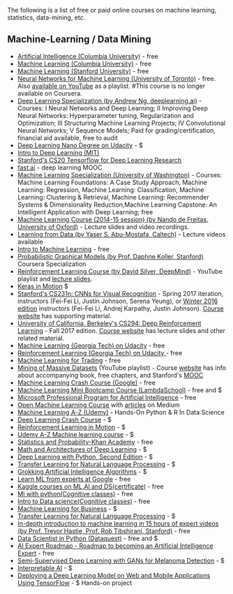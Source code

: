 The following is a list of free or paid online courses on machine learning, statistics, data-mining, etc.

## Machine-Learning / Data Mining

* [Artificial Intelligence (Columbia University)](https://www.edx.org/course/artificial-intelligence-ai-columbiax-csmm-101x-0) - free
* [Machine Learning (Columbia University)](https://www.edx.org/course/machine-learning-columbiax-csmm-102x-0) - free
* [Machine Learning (Stanford University)](https://www.coursera.org/learn/machine-learning) - free
* [Neural Networks for Machine Learning (University of Toronto)](https://www.coursera.org/learn/neural-networks) - free. Also [available on YouTube](https://www.youtube.com/watch?v=cbeTc-Urqak&list=PLYvFQm7QY5Fy28dST8-qqzJjXr83NKWAr) as a playlist. #This course is no longer available on Coursera.
* [Deep Learning Specialization (by Andrew Ng, deeplearning.ai)](https://www.coursera.org/specializations/deep-learning) - Courses: I Neural Networks and Deep Learning; II Improving Deep Neural Networks: Hyperparameter tuning, Regularization and Optimization; III Structuring Machine Learning Projects; IV Convolutional Neural Networks; V Sequence Models; Paid for grading/certification, financial aid available, free to audit
* [Deep Learning Nano Degree on Udacity](https://www.udacity.com/course/deep-learning-nanodegree--nd101) - $
* [Intro to Deep Learning (MIT)](http://introtodeeplearning.com/)
* [Stanford's CS20 Tensorflow for Deep Learning Research](http://web.stanford.edu/class/cs20si/)
* [fast.ai](https://www.fast.ai/) - deep learning MOOC 
* [Machine Learning Specialization (University of Washington)](https://www.coursera.org/specializations/machine-learning) - Courses: Machine Learning Foundations: A Case Study Approach, Machine Learning: Regression, Machine Learning: Classification, Machine Learning: Clustering & Retrieval, Machine Learning: Recommender Systems & Dimensionality Reduction,Machine Learning Capstone: An Intelligent Application with Deep Learning; free
* [Machine Learning Course (2014-15 session) (by Nando de Freitas, University of Oxford)](https://www.cs.ox.ac.uk/people/nando.defreitas/machinelearning/) - Lecture slides and video recordings.
* [Learning from Data (by Yaser S. Abu-Mostafa, Caltech)](http://www.work.caltech.edu/telecourse.html) - Lecture videos available
* [Intro to Machine Learning](https://www.udacity.com/course/intro-to-machine-learning--ud120) - free
* [Probabilistic Graphical Models (by Prof. Daphne Koller, Stanford)](https://www.coursera.org/specializations/probabilistic-graphical-models) Coursera Specialization
* [Reinforcement Learning Course (by David Silver, DeepMind)](https://www.youtube.com/watch?v=2pWv7GOvuf0&list=PLzuuYNsE1EZAXYR4FJ75jcJseBmo4KQ9-) - YouTube playlist and [lecture slides](http://www0.cs.ucl.ac.uk/staff/d.silver/web/Teaching.html).
* [Keras in Motion](https://www.manning.com/livevideo/keras-in-motion) $
* [Stanford's CS231n: CNNs for Visual Recognition](https://www.youtube.com/watch?v=vT1JzLTH4G4&index=1&list=PL3FW7Lu3i5JvHM8ljYj-zLfQRF3EO8sYv) - Spring 2017 iteration, instructors (Fei-Fei Li, Justin Johnson, Serena Yeung), or [Winter 2016 edition](https://www.youtube.com/watch?v=NfnWJUyUJYU&list=PLkt2uSq6rBVctENoVBg1TpCC7OQi31AlC) instructors (Fei-Fei Li, Andrej Karpathy, Justin Johnson). [Course website](http://cs231n.github.io/) has supporting material.
* [University of California, Berkeley's CS294: Deep Reinforcement Learning](https://www.youtube.com/watch?v=8jQIKgTzQd4&list=PLkFD6_40KJIwTmSbCv9OVJB3YaO4sFwkX) - Fall 2017 edition. [Course website](http://rll.berkeley.edu/deeprlcourse/) has lecture slides and other related material.
* [Machine Learning (Georgia Tech) on Udacity](https://www.udacity.com/course/machine-learning--ud262) - free
* [Reinforcement Learning (Georgia Tech) on Udacity ](https://www.udacity.com/course/reinforcement-learning--ud600) - free
* [Machine Learning for Trading](https://www.udacity.com/course/machine-learning-for-trading--ud501) - free
* [Mining of Massive Datasets](https://www.youtube.com/watch?v=xoA5v9AO7S0&list=PLLssT5z_DsK9JDLcT8T62VtzwyW9LNepV) (YouTube playlist) - Course [website](http://mmds.org/) has info about accompanying book, free chapters, and Stanford's [MOOC](https://lagunita.stanford.edu/courses/course-v1:ComputerScience+MMDS+SelfPaced/about)
* [Machine Learning Crash Course (Google)](https://developers.google.com/machine-learning/crash-course/) - free
* [Machine Learning Mini Bootcamp Course (LambdaSchool)](https://lambdaschool.com/courses/data-science/intro/) - free and $
* [Microsoft Professional Program for Artificial Intelligence](https://academy.microsoft.com/en-us/professional-program/tracks/artificial-intelligence/) - free 
* [Open Machine Learning Course](https://github.com/Yorko/mlcourse.ai) with [articles](https://medium.com/open-machine-learning-course) on Medium 
* [Machine Learning A-Z (Udemy)](https://www.udemy.com/machinelearning/) - Hands-On Python & R In Data Science
* [Deep Learning Crash Course](https://www.manning.com/livevideo/deep-learning-crash-course) - $
* [Reinforcement Learning in Motion](https://www.manning.com/livevideo/reinforcement-learning-in-motion) - $
* [Udemy A-Z Machine learning course](https://www.udemy.com/course/machinelearning/) - $
* [Statistics and Probability-Khan Academy](https://www.khanacademy.org/math/statistics-probability) - free
* [Math and Architectures of Deep Learning](https://www.manning.com/books/math-and-architectures-of-deep-learning) - $
* [Deep Learning with Python, Second Edition](https://www.manning.com/books/deep-learning-with-python-second-edition) - $
* [Transfer Learning for Natural Language Processing](https://www.manning.com/books/transfer-learning-for-natural-language-processing) - $
* [Grokking Artificial Intelligence Algorithms](https://www.manning.com/books/grokking-artificial-intelligence-algorithms) - $
* [Learn ML from experts at Google](https://ai.google/education/) - free
* [Kaggle courses on ML,AI and DS(certificate)](https://www.kaggle.com/learn/overview) - free
* [Ml with python(Cognitive classes)](https://cognitiveclass.ai/courses/machine-learning-with-python) - free
* [Intro to Data science(Cognitive classes)](https://cognitiveclass.ai/courses/data-science-101) - free
* [Machine Learning for Business](https://www.manning.com/books/machine-learning-for-business) - $
* [Transfer Learning for Natural Language Processing](https://www.manning.com/books/transfer-learning-for-natural-language-processing) - $
* [In-depth introduction to machine learning in 15 hours of expert videos (by Prof. Trevor Hastie, Prof. Rob Tibshirani, Stanford)](https://www.dataschool.io/15-hours-of-expert-machine-learning-videos/) - free
* [Data Scientist in Python (Dataquest)](https://www.dataquest.io/path/data-scientist/) - free and $
* [AI Expert Roadmap - Roadmap to becoming an Artificial Intelligence Expert](https://github.com/AMAI-GmbH/AI-Expert-Roadmap) - free
* [Semi-Supervised Deep Learning with GANs for Melanoma Detection](https://www.manning.com/liveproject/semi-supervised-deep-learning-with-gans-for-melanoma-detection) - $
* [Interpretable AI](https://www.manning.com/books/interpretable-ai) - $
* [Deploying a Deep Learning Model on Web and Mobile Applications Using TensorFlow](https://www.manning.com/liveproject/deploying-a-deep-learning-model-on-web-and-mobile-applications-using-tensorflow) - $ Hands-on project

